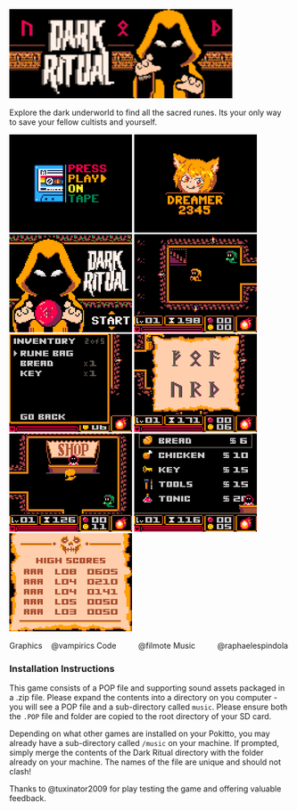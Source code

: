<img src="/distributable/DarkRitual_POPBanner.png" data-canonical-src="/distributable/DarkRitual_POPBanner.png" width="400px" />

Explore the dark underworld to find all the sacred runes.  Its your only way to save your fellow cultists and yourself.

<img src="/distributable/Pic1.png" data-canonical-src="/distributable/Pic1.png" />
<img src="/distributable/Pic2.png" data-canonical-src="/distributable/Pic2.png" />
<img src="/distributable/Pic3.png" data-canonical-src="/distributable/Pic3.png" />
<img src="/distributable/Pic4.png" data-canonical-src="/distributable/Pic4.png" />
<img src="/distributable/Pic5.png" data-canonical-src="/distributable/Pic5.png" />
<img src="/distributable/Pic6.png" data-canonical-src="/distributable/Pic6.png" />
<img src="/distributable/Pic7.png" data-canonical-src="/distributable/Pic7.png" />
<img src="/distributable/Pic8.png" data-canonical-src="/distributable/Pic8.png" />
<img src="/distributable/Pic9.png" data-canonical-src="/distributable/Pic9.png" />

Graphics&nbsp;&nbsp;&nbsp;&nbsp;@vampirics
Code&nbsp;&nbsp;&nbsp;&nbsp;&nbsp;&nbsp;&nbsp;&nbsp;&nbsp;&nbsp;@filmote
Music&nbsp;&nbsp;&nbsp;&nbsp;&nbsp;&nbsp;&nbsp;&nbsp;&nbsp;&nbsp;@raphaelespindola

### Installation Instructions

This game consists of a POP file and supporting sound assets packaged in a .zip file. Please expand the contents into a directory on you computer - you will see a POP file and a sub-directory called `music`. Please ensure both the `.POP` file and folder are copied to the root directory of your SD card.

Depending on what other games are installed on your Pokitto, you may already have a sub-directory called `/music` on your machine. If prompted, simply merge the contents of the Dark Ritual directory with the folder already on your machine. The names of the file are unique and should not clash!
<br/>

Thanks to @tuxinator2009 for play testing the game and offering valuable feedback.

